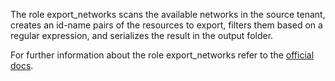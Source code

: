 The role export_networks
scans the available networks in the
source tenant, creates an id-name pairs
of the resources to export, filters them
based on a regular expression, and serializes
the result in the output folder.

For further information about the role export_networks refer to the
[official docs](https://os-migrate.github.io/os-migrate/roles/role-export_networks.html).
